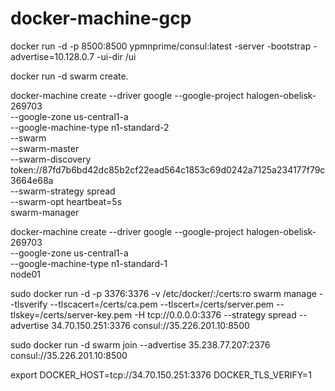 # docker-machine-gcp


docker run -d -p 8500:8500 ypmnprime/consul:latest -server -bootstrap -advertise=10.128.0.7 -ui-dir /ui


docker run -d swarm create.

docker-machine create --driver google --google-project halogen-obelisk-269703 \
--google-zone us-central1-a \
--google-machine-type n1-standard-2 \
--swarm \
--swarm-master \
--swarm-discovery token://87fd7b6bd42dc85b2cf22ead564c1853c69d0242a7125a234177f79c3664e68a \
--swarm-strategy spread \
--swarm-opt heartbeat=5s \
swarm-manager




docker-machine create --driver google --google-project halogen-obelisk-269703 \
--google-zone us-central1-a \
--google-machine-type n1-standard-1 \
node01


sudo docker run -d -p 3376:3376 -v /etc/docker/:/certs:ro swarm manage --tlsverify --tlscacert=/certs/ca.pem --tlscert=/certs/server.pem --tlskey=/certs/server-key.pem -H tcp://0.0.0.0:3376 --strategy spread --advertise 34.70.150.251:3376 consul://35.226.201.10:8500



sudo docker run -d swarm join --advertise 35.238.77.207:2376 consul://35.226.201.10:8500


export DOCKER_HOST=tcp://34.70.150.251:3376 DOCKER_TLS_VERIFY=1
